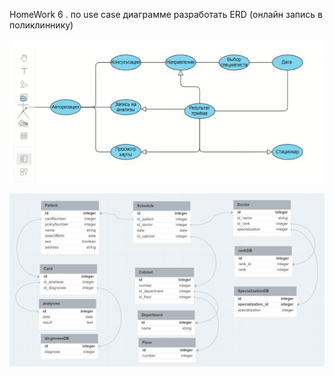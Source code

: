 HomeWork 6 . по use case диаграмме разработать ERD  (онлайн запись в поликлиннику)


![](UseCase.JPG)

![](ERD.JPG)

